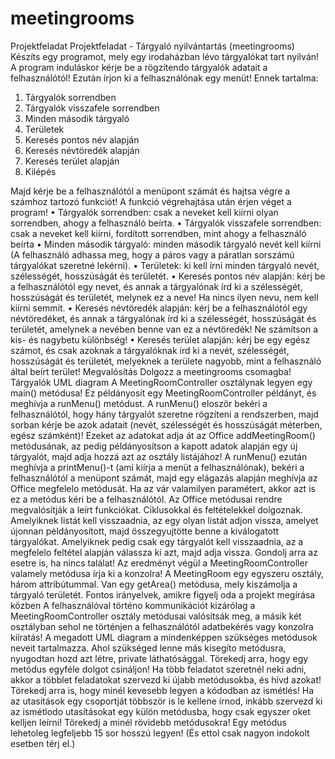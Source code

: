 # meetingrooms
Projektfeladat
Projektfeladat - Tárgyaló nyilvántartás (meetingrooms)
Készíts egy programot, mely egy irodaházban lévo tárgyalókat tart nyilván!
A program induláskor kérje be a rögzítendo tárgyalók adatait a felhasználótól!
Ezután írjon ki a felhasználónak egy menüt! Ennek tartalma:

1. Tárgyalók sorrendben
2. Tárgyalók visszafele sorrendben
3. Minden második tárgyaló
4. Területek
5. Keresés pontos név alapján
6. Keresés névtöredék alapján
7. Keresés terület alapján
8. Kilépés
   
Majd kérje be a felhasználótól a menüpont számát és hajtsa végre a számhoz tartozó funkciót! A funkció végrehajtása után érjen véget a program!
• Tárgyalók sorrendben: csak a neveket kell kiírni olyan sorrendben, ahogy a felhasználó beírta.
• Tárgyalók visszafele sorrendben: csak a neveket kell kiírni, fordított sorrendben, mint ahogy a felhasználó beírta
• Minden második tárgyaló: minden második tárgyaló nevét kell kiírni (A felhasználó adhassa meg, 
hogy a páros vagy a páratlan sorszámú tárgyalókat szeretné lekérni).
• Területek: ki kell írni minden tárgyaló nevét, szélességét, hosszúságát és területét.
• Keresés pontos név alapján: kérj be a felhasználótól egy nevet, és annak a tárgyalónak írd ki a szélességét, 
hosszúságát és területét, melynek ez a neve! Ha nincs ilyen nevu, nem kell kiírni semmit.
• Keresés névtöredék alapján: kérj be a felhasználótól egy névtöredéket, és annak a tárgyalónak írd ki a szélességét, 
hosszúságát és területét, amelynek a nevében benne van ez a névtöredék! Ne számítson a kis- és nagybetu különbség!
• Keresés terület alapján: kérj be egy egész számot, és csak azoknak a tárgyalóknak írd ki a nevét, szélességét, 
hosszúságát és területét, melyeknek a területe nagyobb, mint a felhasználó által beírt terület!
Megvalósítás
Dolgozz a meetingrooms csomagba!
Tárgyalók UML diagram
A MeetingRoomController osztálynak legyen egy main() metódusa! Ez példányosít egy MeetingRoomController példányt, és meghívja a runMenu() metódust.
A runMenu() eloször bekéri a felhasználótól, hogy hány tárgyalót szeretne rögzíteni a rendszerben, majd sorban kérje be azok adatait 
(nevét, szélességét és hosszúságát méterben, egész számként)! Ezeket az adatokat adja át az Office addMeetingRoom()
metódusának, az pedig példányosítson a kapott adatok alapján egy új tárgyalót, majd adja hozzá azt az osztály listájához!
A runMenu() ezután meghívja a printMenu()-t (ami kiírja a menüt a felhasználónak), bekéri a felhasználótól a menüpont számát, 
majd egy elágazás alapján meghívja az Office megfelelo metódusát. Ha az vár valamilyen paramétert, akkor azt is ez a metódus kéri be a felhasználótól.
Az Office metódusai rendre megvalósítják a leírt funkciókat. Ciklusokkal és feltételekkel dolgoznak. Amelyiknek listát kell visszaadnia, az egy olyan 
listát adjon vissza, amelyet újonnan példányosított, majd összegyujtötte benne a kiválogatott tárgyalókat. Amelyiknek pedig csak egy tárgyalót kell 
visszaadnia, az a megfelelo feltétel alapján válassza ki azt, majd adja vissza. Gondolj arra az esetre is, ha nincs találat! 
Az eredményt végül a MeetingRoomController valamely metódusa írja ki a konzolra!
A MeetingRoom egy egyszeru osztály, három attribútummal. Van egy getArea() metódusa, mely kiszámolja a tárgyaló területét.
Fontos irányelvek, amikre figyelj oda a projekt megírása közben
A felhasználóval történo kommunikációt kizárólag a MeetingRoomController osztály metódusai valósítsák meg, a másik két osztályban 
sehol ne történjen a felhasználótól adatbekérés vagy konzolra kiíratás!
A megadott UML diagram a mindenképpen szükséges metódusok neveit tartalmazza. Ahol szükséged lenne más kisegíto metódusra, 
nyugodtan hozd azt létre, private láthatósággal.
Törekedj arra, hogy egy metódus egyféle dolgot csináljon! Ha több feladatot szeretnél neki adni, 
akkor a többlet feladatokat szervezd ki újabb metódusokba, és hívd azokat!
Törekedj arra is, hogy minél kevesebb legyen a kódodban az ismétlés! Ha az utasítások egy csoportját többször is le kellene írnod, 
inkább szervezd ki az ismétlodo utasításokat egy külön metódusba, hogy csak egyszer oket kelljen leírni!
Törekedj a minél rövidebb metódusokra! Egy metódus lehetoleg legfeljebb 15 sor hosszú legyen! (És ettol csak nagyon indokolt esetben térj el.)
